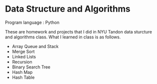 # Data Structure and Algorithms

Program language : Python

These are homework and projects that I did in NYU Tandon data sturcture and algorithms class. What I learned in class is as follows.
- Array Queue and Stack
- Merge Sort
- Linked Lists
- Recursion
- Binary Search Tree
- Hash Map
- Hash Table
